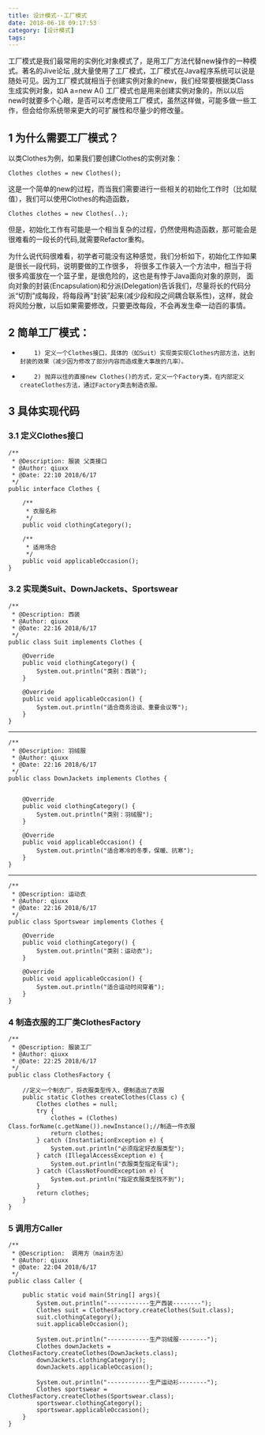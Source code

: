 ```yaml
---
title: 设计模式--工厂模式
date: 2018-06-18 09:17:53
category: [设计模式]
tags:
---
```


工厂模式是我们最常用的实例化对象模式了，是用工厂方法代替new操作的一种模式。著名的Jive论坛 ,就大量使用了工厂模式，工厂模式在Java程序系统可以说是随处可见。因为工厂模式就相当于创建实例对象的new，我们经常要根据类Class生成实例对象，如A a=new A() 工厂模式也是用来创建实例对象的，所以以后new时就要多个心眼，是否可以考虑使用工厂模式，虽然这样做，可能多做一些工作，但会给你系统带来更大的可扩展性和尽量少的修改量。

## 1 为什么需要工厂模式？

以类Clothes为例，如果我们要创建Clothes的实例对象：

    Clothes clothes = new Clothes();
这是一个简单的new的过程，而当我们需要进行一些相关的初始化工作时（比如赋值），我们可以使用Clothes的构造函数，

    Clothes clothes = new Clothes(..);
但是，初始化工作有可能是一个相当复杂的过程，仍然使用构造函数，那可能会是很难看的一段长的代码,就需要Refactor重构。

为什么说代码很难看，初学者可能没有这种感觉，我们分析如下，初始化工作如果是很长一段代码，说明要做的工作很多，
将很多工作装入一个方法中，相当于将很多鸡蛋放在一个篮子里，是很危险的，这也是有悖于Java面向对象的原则， 面向对象的封装(Encapsulation)和分派(Delegation)告诉我们，尽量将长的代码分派“切割”成每段，将每段再“封装”起来(减少段和段之间耦合联系性)，这样，就会将风险分散，以后如果需要修改，只要更改每段，不会再发生牵一动百的事情。

## 2 简单工厂模式：


-         1) 定义一个Clothes接口，具体的（如Suit）实现类实现Clothes内部方法，达到封装的效果（减少因为修改了部分内容而造成重大事故的几率）。

-         2) 抛弃以往的直接new Clothes()的方式，定义一个Factory类，在内部定义createClothes方法，通过Factory类去制造衣服。

## 3 具体实现代码

### 3.1 定义Clothes接口

	/**
	 * @Description: 服装 父类接口
	 * @Author: qiuxx
	 * @Date: 22:10 2018/6/17
	 */
	public interface Clothes {
	
	    /**
	     * 衣服名称
	     */
	    public void clothingCategory();
	
	    /**
	     * 适用场合
	     */
	    public void applicableOccasion();
	}

### 3.2 实现类Suit、DownJackets、Sportswear
	
	/**
	 * @Description: 西装
	 * @Author: qiuxx
	 * @Date: 22:16 2018/6/17
	 */
	public class Suit implements Clothes {
	
	    @Override
	    public void clothingCategory() {
	        System.out.println("类别：西装");
	    }
	
	    @Override
	    public void applicableOccasion() {
	        System.out.println("适合商务洽谈、重要会议等");
	    }
	}

----------

	/**
	 * @Description: 羽绒服
	 * @Author: qiuxx
	 * @Date: 22:16 2018/6/17
	 */
	public class DownJackets implements Clothes {
	
	
	    @Override
	    public void clothingCategory() {
	        System.out.println("类别：羽绒服");
	    }
	
	    @Override
	    public void applicableOccasion() {
	        System.out.println("适合寒冷的冬季，保暖、抗寒");
	    }
	}

----------
	/**
	 * @Description: 运动衣
	 * @Author: qiuxx
	 * @Date: 22:16 2018/6/17
	 */
	public class Sportswear implements Clothes {
	
	    @Override
	    public void clothingCategory() {
	        System.out.println("类别：运动衣");
	    }
	
	    @Override
	    public void applicableOccasion() {
	        System.out.println("适合运动时间穿着");
	    }
	}

### 4 制造衣服的工厂类ClothesFactory
	
	/**
	 * @Description: 服装工厂
	 * @Author: qiuxx
	 * @Date: 22:25 2018/6/17
	 */
	public class ClothesFactory {
	
	    //定义一个制衣厂，将衣服类型传入，便制造出了衣服
	    public static Clothes createClothes(Class c) {
	        Clothes clothes = null;
	        try {
	            clothes = (Clothes) Class.forName(c.getName()).newInstance();//制造一件衣服
	            return clothes;
	        } catch (InstantiationException e) {
	            System.out.println("必须指定好衣服类型");
	        } catch (IllegalAccessException e) {
	            System.out.println("衣服类型指定有误");
	        } catch (ClassNotFoundException e) {
	            System.out.println("指定衣服类型找不到");
	        }
	        return clothes;
	    }
	}

### 5 调用方Caller
	
	/**
	 * @Description:  调用方（main方法）
	 * @Author: qiuxx
	 * @Date: 22:04 2018/6/17
	 */
	public class Caller {
	
	    public static void main(String[] args){
	        System.out.println("------------生产西装--------");
	        Clothes suit = ClothesFactory.createClothes(Suit.class);
	        suit.clothingCategory();
	        suit.applicableOccasion();
	
	        System.out.println("------------生产羽绒服--------");
	        Clothes downJackets = ClothesFactory.createClothes(DownJackets.class);
	        downJackets.clothingCategory();
	        downJackets.applicableOccasion();
	
	        System.out.println("------------生产运动衫--------");
	        Clothes sportswear = ClothesFactory.createClothes(Sportswear.class);
	        sportswear.clothingCategory();
	        sportswear.applicableOccasion();
	    }
	}
